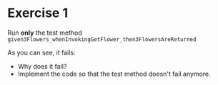 # Exercise 1

Run **only** the test method `given3Flowers_whenInvokingGetFlower_then3FlowersAreReturned`

As you can see, it fails:
- Why does it fail?
- Implement the code so that the test method doesn't fail anymore.